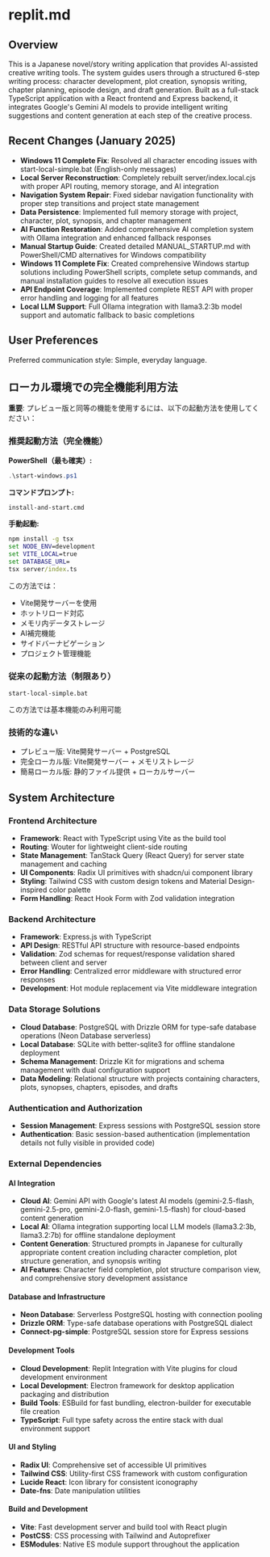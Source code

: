 # replit.md

## Overview

This is a Japanese novel/story writing application that provides AI-assisted creative writing tools. The system guides users through a structured 6-step writing process: character development, plot creation, synopsis writing, chapter planning, episode design, and draft generation. Built as a full-stack TypeScript application with a React frontend and Express backend, it integrates Google's Gemini AI models to provide intelligent writing suggestions and content generation at each step of the creative process.

## Recent Changes (January 2025)

- **Windows 11 Complete Fix**: Resolved all character encoding issues with start-local-simple.bat (English-only messages)
- **Local Server Reconstruction**: Completely rebuilt server/index.local.cjs with proper API routing, memory storage, and AI integration
- **Navigation System Repair**: Fixed sidebar navigation functionality with proper step transitions and project state management
- **Data Persistence**: Implemented full memory storage with project, character, plot, synopsis, and chapter management
- **AI Function Restoration**: Added comprehensive AI completion system with Ollama integration and enhanced fallback responses
- **Manual Startup Guide**: Created detailed MANUAL_STARTUP.md with PowerShell/CMD alternatives for Windows compatibility
- **Windows 11 Complete Fix**: Created comprehensive Windows startup solutions including PowerShell scripts, complete setup commands, and manual installation guides to resolve all execution issues
- **API Endpoint Coverage**: Implemented complete REST API with proper error handling and logging for all features
- **Local LLM Support**: Full Ollama integration with llama3.2:3b model support and automatic fallback to basic completions

## User Preferences

Preferred communication style: Simple, everyday language.

## ローカル環境での完全機能利用方法

**重要**: プレビュー版と同等の機能を使用するには、以下の起動方法を使用してください：

### 推奨起動方法（完全機能）

**PowerShell（最も確実）:**
```powershell
.\start-windows.ps1
```

**コマンドプロンプト:**
```cmd
install-and-start.cmd
```

**手動起動:**
```cmd
npm install -g tsx
set NODE_ENV=development
set VITE_LOCAL=true  
set DATABASE_URL=
tsx server/index.ts
```
この方法では：
- Vite開発サーバーを使用
- ホットリロード対応
- メモリ内データストレージ
- AI補完機能
- サイドバーナビゲーション
- プロジェクト管理機能

### 従来の起動方法（制限あり）
```
start-local-simple.bat
```
この方法では基本機能のみ利用可能

### 技術的な違い
- プレビュー版: Vite開発サーバー + PostgreSQL
- 完全ローカル版: Vite開発サーバー + メモリストレージ
- 簡易ローカル版: 静的ファイル提供 + ローカルサーバー

## System Architecture

### Frontend Architecture
- **Framework**: React with TypeScript using Vite as the build tool
- **Routing**: Wouter for lightweight client-side routing
- **State Management**: TanStack Query (React Query) for server state management and caching
- **UI Components**: Radix UI primitives with shadcn/ui component library
- **Styling**: Tailwind CSS with custom design tokens and Material Design-inspired color palette
- **Form Handling**: React Hook Form with Zod validation integration

### Backend Architecture
- **Framework**: Express.js with TypeScript
- **API Design**: RESTful API structure with resource-based endpoints
- **Validation**: Zod schemas for request/response validation shared between client and server
- **Error Handling**: Centralized error middleware with structured error responses
- **Development**: Hot module replacement via Vite middleware integration

### Data Storage Solutions
- **Cloud Database**: PostgreSQL with Drizzle ORM for type-safe database operations (Neon Database serverless)
- **Local Database**: SQLite with better-sqlite3 for offline standalone deployment
- **Schema Management**: Drizzle Kit for migrations and schema management with dual configuration support
- **Data Modeling**: Relational structure with projects containing characters, plots, synopses, chapters, episodes, and drafts

### Authentication and Authorization
- **Session Management**: Express sessions with PostgreSQL session store
- **Authentication**: Basic session-based authentication (implementation details not fully visible in provided code)

### External Dependencies

#### AI Integration
- **Cloud AI**: Gemini API with Google's latest AI models (gemini-2.5-flash, gemini-2.5-pro, gemini-2.0-flash, gemini-1.5-flash) for cloud-based content generation
- **Local AI**: Ollama integration supporting local LLM models (llama3.2:3b, llama3.2:7b) for offline standalone deployment
- **Content Generation**: Structured prompts in Japanese for culturally appropriate content creation including character completion, plot structure generation, and synopsis writing
- **AI Features**: Character field completion, plot structure comparison view, and comprehensive story development assistance

#### Database and Infrastructure
- **Neon Database**: Serverless PostgreSQL hosting with connection pooling
- **Drizzle ORM**: Type-safe database operations with PostgreSQL dialect
- **Connect-pg-simple**: PostgreSQL session store for Express sessions

#### Development Tools
- **Cloud Development**: Replit Integration with Vite plugins for cloud development environment
- **Local Development**: Electron framework for desktop application packaging and distribution
- **Build Tools**: ESBuild for fast bundling, electron-builder for executable file creation
- **TypeScript**: Full type safety across the entire stack with dual environment support

#### UI and Styling
- **Radix UI**: Comprehensive set of accessible UI primitives
- **Tailwind CSS**: Utility-first CSS framework with custom configuration
- **Lucide React**: Icon library for consistent iconography
- **Date-fns**: Date manipulation utilities

#### Build and Development
- **Vite**: Fast development server and build tool with React plugin
- **PostCSS**: CSS processing with Tailwind and Autoprefixer
- **ESModules**: Native ES module support throughout the application